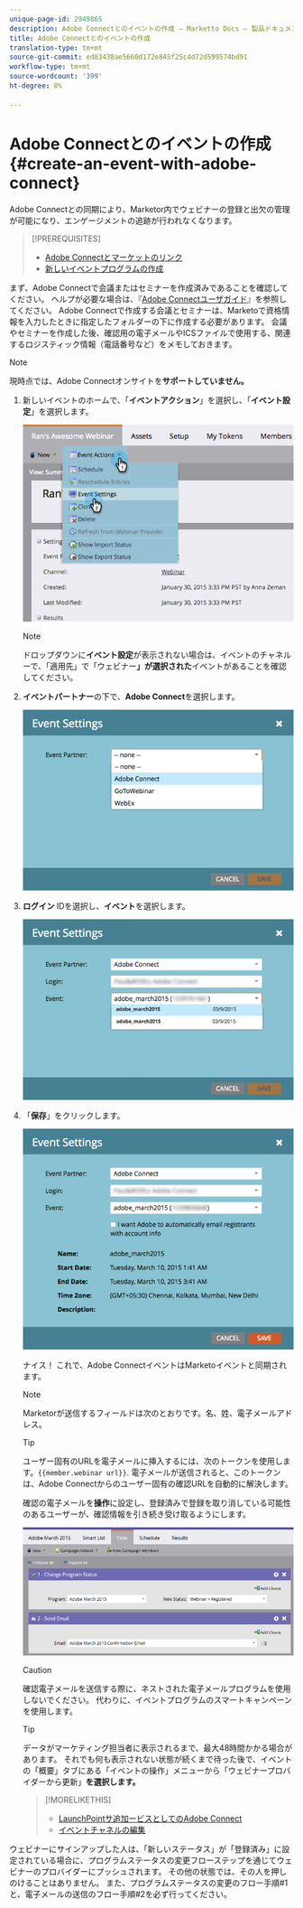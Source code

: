 ```yaml
---
unique-page-id: 2949865
description: Adobe Connectとのイベントの作成 — Marketto Docs — 製品ドキュメント
title: Adobe Connectとのイベントの作成
translation-type: tm+mt
source-git-commit: ed83438ae5660d172e845f25c4d72d599574bd91
workflow-type: tm+mt
source-wordcount: '399'
ht-degree: 0%

---
```



# Adobe Connectとのイベントの作成{#create-an-event-with-adobe-connect}

Adobe Connectとの同期により、Marketor内でウェビナーの登録と出欠の管理が可能になり、エンゲージメントの追跡が行われなくなります。

>[!PREREQUISITES]
>
>* [Adobe Connectとマーケットのリンク](/help/marketo/product-docs/administration/additional-integrations/add-adobe-connect-as-a-launchpoint-service.md)
>* [新しいイベントプログラムの作成](/help/marketo/product-docs/demand-generation/events/understanding-events/create-a-new-event-program.md)


まず、Adobe Connectで会議またはセミナーを作成済みであることを確認してください。 ヘルプが必要な場合は、『[Adobe Connectユーザガイド](http://help.adobe.com/en_US/connect/9.0/using/index.html)』を参照してください。 Adobe Connectで作成する会議とセミナーは、Marketoで資格情報を入力したときに指定したフォルダーの下に作成する必要があります。 会議やセミナーを作成した後、確認用の電子メールやICSファイルで使用する、関連するロジスティック情報（電話番号など）をメモしておきます。

>[!NOTE]
>
>現時点では、Adobe Connectオンサイトを&#x200B;**サポートしていません。**

1. 新しいイベントのホームで、「**イベントアクション**」を選択し、「**イベント設定**」を選択します。

   ![](assets/image2015-1-30-15-3a34-3a28.png)

   >[!NOTE]
   >
   >ドロップダウンに&#x200B;**イベント設定**&#x200B;が表示されない場合は、イベントのチャネルーで、「適用先」で「ウェビナー&#x200B;**」が選択された**&#x200B;イベントがあることを確認してください。

1. **イベントパートナー**&#x200B;の下で、**Adobe Connect**&#x200B;を選択します。

   ![](assets/event-settings-adobe-connect.png)

1. **ログイン** IDを選択し、**イベント**&#x200B;を選択します。

   ![](assets/event-settings-select-event-adobe-connect.png)

1. 「**保存**」をクリックします。

   ![](assets/event-settings-overview.png)

   ナイス！ これで、Adobe ConnectイベントはMarketoイベントと同期されます。

   >[!NOTE]
   >
   >Marketorが送信するフィールドは次のとおりです。名、姓、電子メールアドレス。

   >[!TIP]
   >
   >ユーザー固有のURLを電子メールに挿入するには、次のトークンを使用します。`{{member.webinar url}}`. 電子メールが送信されると、このトークンは、Adobe Connectからのユーザー固有の確認URLを自動的に解決します。
   >
   >確認の電子メールを&#x200B;**操作**&#x200B;に設定し、登録済みで登録を取り消している可能性のあるユーザーが、確認情報を引き続き受け取るようにします。

   ![](assets/adobe.png)

   >[!CAUTION]
   >
   >確認電子メールを送信する際に、ネストされた電子メールプログラムを使用しないでください。 代わりに、イベントプログラムのスマートキャンペーンを使用します。

   >[!TIP]
   >
   >データがマーケティング担当者に表示されるまで、最大48時間かかる場合があります。 それでも何も表示されない状態が続くまで待った後で、イベントの「概要」タブにある「イベントの操作」メニューから「ウェビナープロバイダーから更新」**を選択します。**

   >[!MORELIKETHIS]
   >
   > * [LaunchPointサ追加ービスとしてのAdobe Connect](/help/marketo/product-docs/administration/additional-integrations/add-adobe-connect-as-a-launchpoint-service.md)
   > * [イベントチャネルの編集](/help/marketo/product-docs/demand-generation/events/understanding-events/edit-an-event-channel.md)


ウェビナーにサインアップした人は、「新しいステータス」が「登録済み」に設定されている場合に、プログラムステータスの変更フローステップを通じてウェビナーのプロバイダーにプッシュされます。 その他の状態では、その人を押しのけることはありません。 また、プログラムステータスの変更のフロー手順#1と、電子メールの送信のフロー手順#2を必ず行ってください。
